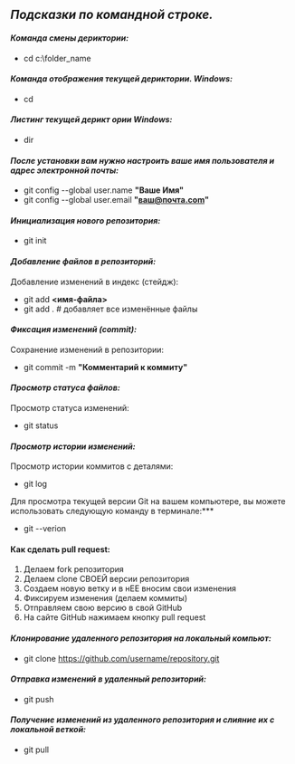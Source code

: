 ## ***Подсказки по командной строке.***

 #### ***Команда смены дериктории:***
 * cd c:\folder_name

 #### ***Команда отображения текущей дериктории. Windows:***
* cd

 #### ***Листинг текущей дерикт ории Windows:***
* dir

 #### ***После установки вам нужно настроить ваше имя пользователя и адрес электронной почты:***
* git config --global user.name **"Ваше Имя"**
* git config --global user.email **"ваш@почта.com"**

 #### ***Инициализация нового репозитория:***
* git init

 #### ***Добавление файлов в репозиторий:***
Добавление изменений в индекс (стейдж):
* git add **<имя-файла>**
* git add .  # добавляет все изменённые файлы

 #### ***Фиксация изменений (commit):***
Сохранение изменений в репозитории:
* git commit -m **"Комментарий к коммиту"**

 #### ***Просмотр статуса файлов:***
Просмотр статуса изменений:
* git status

#### ***Просмотр истории изменений:***
Просмотр истории коммитов с деталями:
* git log

Для просмотра текущей версии Git на вашем компьютере, вы можете использовать следующую команду в терминале:***
* git --verion

#### Как сделать pull request: 
1. Делаем fork репозитория
2. Делаем clone СВОЕЙ версии репозитория
3. Создаем новую ветку и в нЕЕ вносим свои изменения
4. Фиксируем изменения (делаем коммиты)
5. Отправляем свою версию в свой GitHub
6. На сайте GitHub нажимаем кнопку pull request

#### ***Клонирование удаленного репозитория на локальный компьют:***
* git clone https://github.com/username/repository.git

#### ***Отправка изменений в удаленный репозиторий:*** 
* git push 

#### ***Получение изменений из удаленного репозитория и слияние их с локальной веткой:*** 
* git pull 

